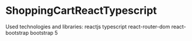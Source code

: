 # ShoppingCartReactTypescript


Used technologies and libraries:
reactjs
typescript
react-router-dom
react-bootstrap
bootstrap 5
